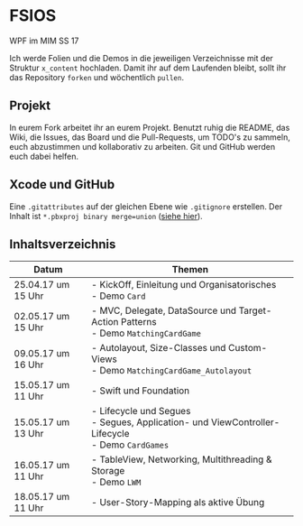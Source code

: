 # FSIOS
WPF im MIM SS 17

Ich werde Folien und die Demos in die jeweiligen Verzeichnisse mit der Struktur `x_content` hochladen. Damit ihr auf dem Laufenden bleibt, sollt ihr das Repository `forken` und wöchentlich `pullen`.

## Projekt
In eurem Fork arbeitet ihr an eurem Projekt. Benutzt ruhig die README, das Wiki, die Issues, das Board und die Pull-Requests, um TODO's zu sammeln, euch abzustimmen und kollaborativ zu arbeiten. Git und GitHub werden euch dabei helfen.

## Xcode und GitHub
Eine `.gitattributes` auf der gleichen Ebene wie `.gitignore` erstellen. Der Inhalt ist `*.pbxproj binary merge=union` ([siehe hier](http://stackoverflow.com/questions/2615378/how-to-use-git-properly-with-xcode)).

## Inhaltsverzeichnis
| Datum  | Themen |
| ------------- | ------------- |
| 25.04.17 um 15 Uhr  | - KickOff, Einleitung und Organisatorisches <br /> - Demo `Card` |
| 02.05.17 um 15 Uhr | - MVC, Delegate, DataSource und Target-Action Patterns <br /> - Demo `MatchingCardGame` |
| 09.05.17 um 16 Uhr | - Autolayout, Size-Classes und Custom-Views <br /> - Demo `MatchingCardGame_Autolayout` |
| 15.05.17 um 11 Uhr | - Swift und Foundation |
| 15.05.17 um 13 Uhr | - Lifecycle und Segues <br /> - Segues, Application- und ViewController-Lifecycle <br /> - Demo `CardGames` |
| 16.05.17 um 11 Uhr | - TableView, Networking, Multithreading & Storage <br /> - Demo `LWM` |
| 18.05.17 um 11 Uhr | - User-Story-Mapping als aktive Übung |
